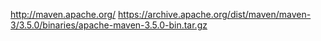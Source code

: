 http://maven.apache.org/
https://archive.apache.org/dist/maven/maven-3/3.5.0/binaries/apache-maven-3.5.0-bin.tar.gz